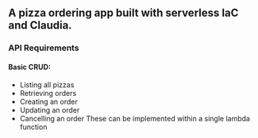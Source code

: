 ## A pizza ordering app built with serverless IaC and Claudia.

### API Requirements

#### Basic CRUD:
- Listing all pizzas
- Retrieving orders
- Creating an order
- Updating an order
- Cancelling an order
These can be implemented within a single lambda function